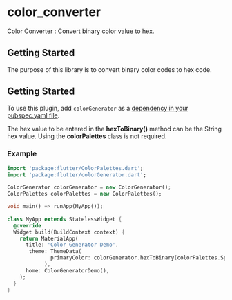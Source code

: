 # color_converter

Color Converter : Convert binary color value to hex.

## Getting Started


The purpose of this library is to convert binary color codes to hex code.

## Getting Started  
  
To use this plugin, add `colorGenerator` as a [dependency in your pubspec.yaml file](https://flutter.io/platform-plugins/).  
  
The hex value to be entered in the **hexToBinary()** method can be the String hex value. Using the **colorPalettes** class is not required.

  
### Example  
  
```dart  
import 'package:flutter/ColorPalettes.dart';
import 'package:flutter/colorGenerator.dart';
  
ColorGenerator colorGenerator = new ColorGenerator();
ColorPalettes colorPalettes = new ColorPalettes();

void main() => runApp(MyApp());  
  
class MyApp extends StatelessWidget {  
  @override  
  Widget build(BuildContext context) {  
    return MaterialApp(  
      title: 'Color Generator Demo',  
       theme: ThemeData(
              primaryColor: colorGenerator.hexToBinary(colorPalettes.SplashScreenColor),
            ),
      home: ColorGeneratorDemo(),  
    );  
  }  
}  
```
